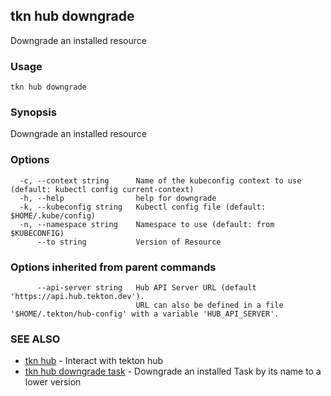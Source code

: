 ## tkn hub downgrade

Downgrade an installed resource

### Usage

```
tkn hub downgrade
```

### Synopsis

Downgrade an installed resource

### Options

```
  -c, --context string      Name of the kubeconfig context to use (default: kubectl config current-context)
  -h, --help                help for downgrade
  -k, --kubeconfig string   Kubectl config file (default: $HOME/.kube/config)
  -n, --namespace string    Namespace to use (default: from $KUBECONFIG)
      --to string           Version of Resource
```

### Options inherited from parent commands

```
      --api-server string   Hub API Server URL (default 'https://api.hub.tekton.dev').
                            URL can also be defined in a file '$HOME/.tekton/hub-config' with a variable 'HUB_API_SERVER'.
```

### SEE ALSO

* [tkn hub](tkn_hub.md)	 - Interact with tekton hub
* [tkn hub downgrade task](tkn_hub_downgrade_task.md)	 - Downgrade an installed Task by its name to a lower version

